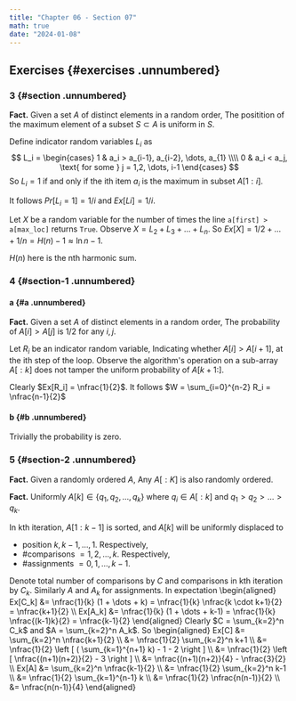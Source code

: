 ```yaml
---
title: "Chapter 06 - Section 07"
math: true
date: "2024-01-08"
---
```


$\newcommand{\nfrac}[2]{\frac{\displaystyle{#1}}{\displaystyle{#2}}}$

## Exercises {#exercises .unnumbered}

### 3 {#section .unnumbered}

**Fact.** Given a set $A$ of distinct elements in a random order, The positition of the maximum element of a subset $S \subset A$ is uniform in $S$.

Define indicator random variables $L_i$ as
$$
L_i =
    \begin{cases} 
        1 & a_i > a_{i-1}, a_{i-2}, \dots, a_{1} \\\\
        0 & a_i < a_j, \text{ for some } j = 1,2, \dots, i-1 
    \end{cases}
$$
So $L_i = 1$ if and only if the ith item $a_i$ is the maximum in subset $A[1:i]$.

It follows $Pr[L_i = 1] = 1/i$ and $Ex[Li] = 1/i$.

Let $X$ be a random variable for the number of times the line `a[first] > a[max_loc]` returns `True`. Observe $X = L_2 + L_3 + \dots + L_n$. So $Ex[X] = 1/2 + \dots + 1/n = H(n) - 1 \approx \ln n - 1$.

$H(n)$ here is the nth harmonic sum.


### 4 {#section-1 .unnumbered}

#### a {#a .unnumbered}

**Fact.** Given a set $A$ of distinct elements in a random order, The probability of $A[i] > A[j]$ is $1/2$ for any $i, j$.

Let $R_i$ be an indicator random variable, Indicating whether $A[i] > A[i+1]$, at the ith step of the loop. Observe the algorithm's operation on a sub-array $A[:k]$ does not tamper the uniform probability of $A[k+1:]$.

Clearly $Ex[R_i] = \nfrac{1}{2}$. It follows $W = \sum_{i=0}^{n-2} R_i = \nfrac{n-1}{2}$

#### b {#b .unnumbered}

Trivially the probability is zero.


### 5 {#section-2 .unnumbered}

**Fact.** Given a randomly ordered $A$, Any $A[:K]$ is also randomly ordered.

**Fact.** Uniformly $A[k] \in \{ q_1, q_2, \dots, q_k \}$ where $q_i \in A[:k]$ and $q_1 > q_2 > \dots > q_k$.

In kth iteration, $A[1:k-1]$ is sorted, and $A[k]$ will be uniformly displaced to
- position $k, k-1, \dots, 1$. Respectively,
- #comparisons $= 1,2, \dots, k$. Respectively,
- #assignments $= 0, 1, \dots, k-1$.

Denote total number of comparisons by $C$ and comparisons in kth iteration by $C_k$. Similarly $A$ and $A_k$ for assignments. In expectation
\begin{aligned}
    Ex[C_k] &= \nfrac{1}{k} (1 + \dots + k) = \nfrac{1}{k} \nfrac{k \cdot k+1}{2} = \nfrac{k+1}{2} \\\\
    Ex[A_k] &= \nfrac{1}{k} (1 + \dots + k-1) = \nfrac{1}{k} \nfrac{(k-1)k}{2} = \nfrac{k-1}{2}
\end{aligned}
Clearly $C = \sum_{k=2}^n C_k$ and $A = \sum_{k=2}^n A_k$. So
\begin{aligned}
    Ex[C] &= \sum_{k=2}^n \nfrac{k+1}{2} \\\\
          &= \nfrac{1}{2} \sum_{k=2}^n k+1 \\\\
          &= \nfrac{1}{2} \left [ ( \sum_{k=1}^{n+1} k) - 1 - 2 \right ] \\\\
          &= \nfrac{1}{2} \left [ \nfrac{(n+1)(n+2)}{2} - 3 \right ] \\\\
          &= \nfrac{(n+1)(n+2)}{4} - \nfrac{3}{2} \\\\
    Ex[A] &= \sum_{k=2}^n \nfrac{k-1}{2} \\\\
          &= \nfrac{1}{2} \sum_{k=2}^n k-1 \\\\
          &= \nfrac{1}{2} \sum_{k=1}^{n-1} k \\\\
          &= \nfrac{1}{2} \nfrac{n(n-1)}{2} \\\\
          &= \nfrac{n(n-1)}{4}
\end{aligned}
